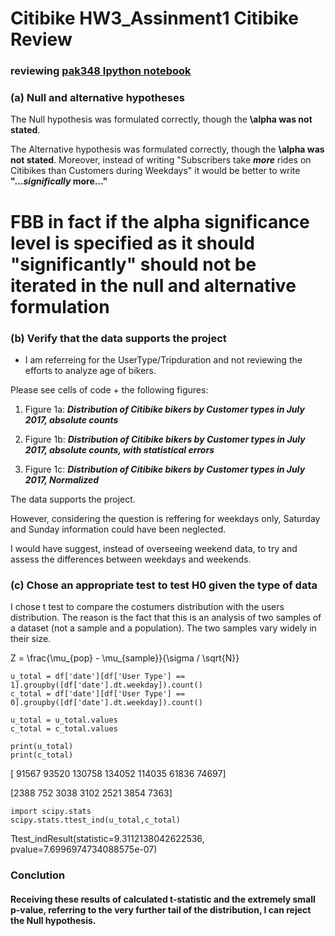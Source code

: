 # Citibike HW3_Assinment1 Citibike Review
### reviewing [pak348 Ipython notebook](https://raw.githubusercontent.com/danachermesh/PUI2017_pak348/master/HW3_pak348/Homework_3_Assignment_2_pak348.ipynb)

### (a) Null and alternative hypotheses
The Null hypothesis was formulated correctly, though the **\alpha was not stated**.

The Alternative hypothesis was formulated correctly, though the **\alpha was not stated**. Moreover, instead of writing "Subscribers take **_more_** rides on Citibikes than Customers during Weekdays" it would be better to write **"..._significally_ more..."**

# FBB in fact if the alpha significance level is specified as it should "significantly" should not be iterated in the null and alternative formulation

### (b) Verify that the data supports the project

* I am referreing for the UserType/Tripduration and not reviewing the efforts to analyze age of bikers. 

Please see cells of code + the following figures:
1. Figure 1a: ___Distribution of Citibike bikers by Customer types in July 2017, absolute counts___ 

2. Figure 1b: ___Distribution of Citibike bikers by Customer types in July 2017, absolute counts, with statistical errors___ 

3. Figure 1c: ___Distribution of Citibike bikers by Customer types in July 2017, Normalized___

The data supports the project.

However, considering the question is reffering for weekdays only, Saturday and Sunday information could have been neglected.

I would have suggest, instead of overseeing weekend data, to try and assess the differences between weekdays and weekends.

### (c) Chose an appropriate test to test H0 given the type of data
I chose t test to compare the costumers distribution with the users distribution. The reason is the fact that this is an analysis of two samples of a dataset (not a sample and a population). The two samples vary widely in their size.

Z = \frac{\mu_{pop} - \mu_{sample}}{\sigma / \sqrt{N}}

```
u_total = df['date'][df['User Type'] == 1].groupby([df['date'].dt.weekday]).count()
c_total = df['date'][df['User Type'] == 0].groupby([df['date'].dt.weekday]).count()

u_total = u_total.values
c_total = c_total.values

print(u_total)
print(c_total)
```
[ 91567  93520 130758 134052 114035  61836  74697]

[2388  752 3038 3102 2521 3854 7363]

```
import scipy.stats
scipy.stats.ttest_ind(u_total,c_total)
```
Ttest_indResult(statistic=9.3112138042622536, pvalue=7.6996974734088575e-07)

### Conclution
#### Receiving these results of calculated t-statistic and the extremely small p-value, referring to the very further tail of the distribution, I can reject the Null hypothesis.
